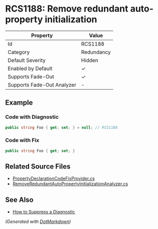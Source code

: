 # RCS1188: Remove redundant auto\-property initialization

| Property                    | Value      |
| --------------------------- | ---------- |
| Id                          | RCS1188    |
| Category                    | Redundancy |
| Default Severity            | Hidden     |
| Enabled by Default          | &#x2713;   |
| Supports Fade\-Out          | &#x2713;   |
| Supports Fade\-Out Analyzer | \-         |

## Example

### Code with Diagnostic

```csharp
public string Foo { get; set; } = null; // RCS1188
```

### Code with Fix

```csharp
public string Foo { get; set; }
```

## Related Source Files

* [PropertyDeclarationCodeFixProvider.cs](../../src/Analyzers.CodeFixes/CSharp/CodeFixes/PropertyDeclarationCodeFixProvider.cs)
* [RemoveRedundantAutoPropertyInitializationAnalyzer.cs](../../src/Analyzers/CSharp/Analysis/RemoveRedundantAutoPropertyInitializationAnalyzer.cs)

## See Also

* [How to Suppress a Diagnostic](../HowToConfigureAnalyzers.md#how-to-suppress-a-diagnostic)

*\(Generated with [DotMarkdown](http://github.com/JosefPihrt/DotMarkdown)\)*
